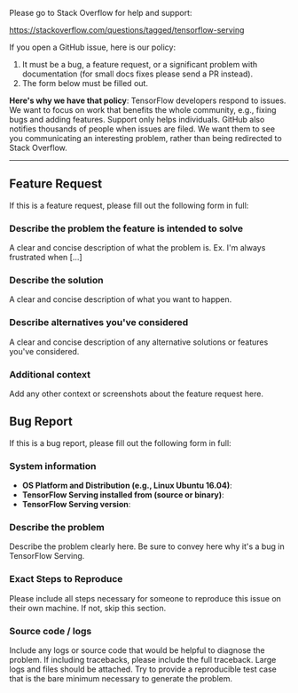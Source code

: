 Please go to Stack Overflow for help and support:

https://stackoverflow.com/questions/tagged/tensorflow-serving

If you open a GitHub issue, here is our policy:

1. It must be a bug, a feature request, or a significant problem with
   documentation (for small docs fixes please send a PR instead).
2. The form below must be filled out.

**Here's why we have that policy**: TensorFlow developers respond to issues.
We want to focus on work that benefits the whole community, e.g., fixing bugs
and adding features. Support only helps individuals. GitHub also notifies
thousands of people when issues are filed. We want them to see you communicating
an interesting problem, rather than being redirected to Stack Overflow.

-----------------------
## Feature Request
If this is a feature request, please fill out the following form in full:

### Describe the problem the feature is intended to solve
A clear and concise description of what the problem is. Ex. I'm always
frustrated when [...]

### Describe the solution
A clear and concise description of what you want to happen.

### Describe alternatives you've considered
A clear and concise description of any alternative solutions or features you've
considered.

### Additional context
Add any other context or screenshots about the feature request here.

## Bug Report
If this is a bug report, please fill out the following form in full:

### System information
- **OS Platform and Distribution (e.g., Linux Ubuntu 16.04)**:
- **TensorFlow Serving installed from (source or binary)**:
- **TensorFlow Serving version**:

### Describe the problem
Describe the problem clearly here. Be sure to convey here why it's a bug in
TensorFlow Serving.

### Exact Steps to Reproduce
Please include all steps necessary for someone to reproduce this issue on their
own machine. If not, skip this section.

### Source code / logs
Include any logs or source code that would be helpful to diagnose the problem.
If including tracebacks, please include the full traceback. Large logs and files
should be attached. Try to provide a reproducible test case that is the bare
minimum necessary to generate the problem.
